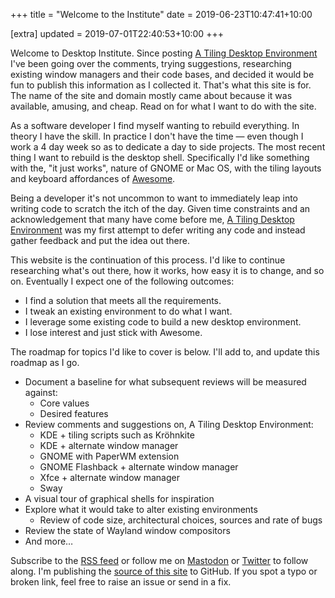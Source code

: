 +++
title = "Welcome to the Institute"
date = 2019-06-23T10:47:41+10:00

[extra]
updated = 2019-07-01T22:40:53+10:00
+++

Welcome to Desktop Institute. Since posting [A Tiling Desktop Environment] I've
been going over the comments, trying suggestions, researching existing window
managers and their code bases, and decided it would be fun to publish this
information as I collected it. That's what this site is for. The name of the
site and domain mostly came about because it was available, amusing, and cheap.
Read on for what I want to do with the site.

<!-- more -->

As a software developer I find myself wanting to rebuild everything. In theory
I have the skill. In practice I don't have the time &mdash; even though I work a
4 day week so as to dedicate a day to side projects. The most recent thing
I want to rebuild is the desktop shell. Specifically I'd like something with
the, "it just works", nature of GNOME or Mac OS, with the tiling layouts and
keyboard affordances of [Awesome].

Being a developer it's not uncommon to want to immediately leap into writing
code to scratch the itch of the day. Given time constraints and an
acknowledgement that many have come before me, [A Tiling Desktop Environment]
was my first attempt to defer writing any code and instead gather feedback and
put the idea out there.

This website is the continuation of this process. I'd like to continue researching
what's out there, how it works, how easy it is to change, and so on. Eventually I
expect one of the following outcomes:

* I find a solution that meets all the requirements.
* I tweak an existing environment to do what I want.
* I leverage some existing code to build a new desktop environment.
* I lose interest and just stick with Awesome.

The roadmap for topics I'd like to cover is below. I'll add to, and update this
roadmap as I go.

* Document a baseline for what subsequent reviews will be measured against:
  * Core values
  * Desired features
* Review comments and suggestions on, A Tiling Desktop Environment:
  * KDE + tiling scripts such as Kröhnkite
  * KDE + alternate window manager
  * GNOME with PaperWM extension
  * GNOME Flashback + alternate window manager
  * Xfce + alternate window manager
  * Sway
* A visual tour of graphical shells for inspiration
* Explore what it would take to alter existing environments
  * Review of code size, architectural choices, sources and rate of bugs
* Review the state of Wayland window compositors
* And more…

Subscribe to the [RSS feed](/rss.xml) or follow me on [Mastodon] or [Twitter]
to follow along. I'm publishing the [source of this site][src] to GitHub. If
you spot a typo or broken link, feel free to raise an issue or send in a fix.

[A Tiling Desktop Environment]: https://bitcannon.net/post/pro-desktop/
[Awesome]: https://awesomewm.org/
[Kröhnkite]: https://github.com/esjeon/krohnkite
[Mastodon]: https://decentralised.social/wezm
[PaperWM]: https://github.com/paperwm/PaperWM
[src]: https://github.com/wezm/desktop.institute
[Sway]: https://github.com/swaywm/sway
[Twitter]: https://twitter.com/wezm
